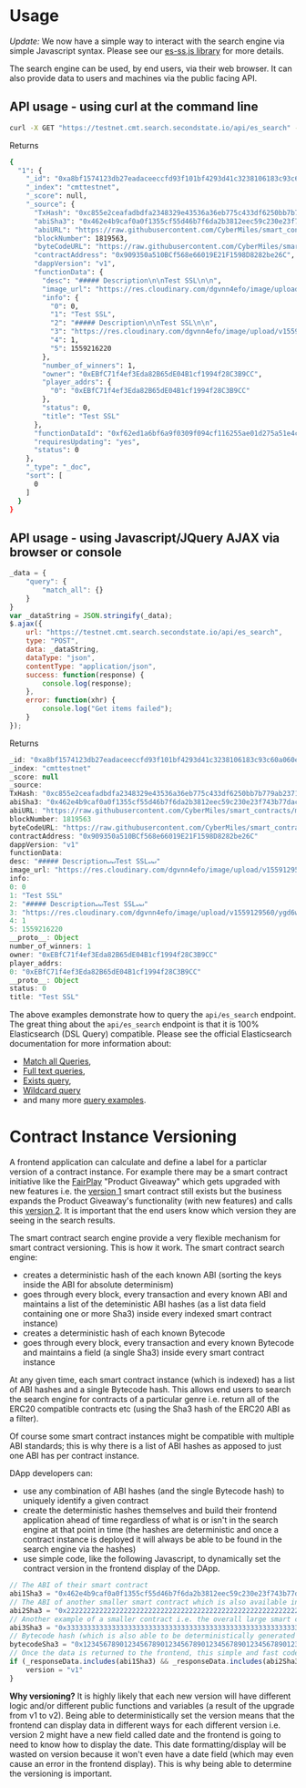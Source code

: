 # Usage
*Update:* We now have a simple way to interact with the search engine via simple Javascript syntax. Please see our [es-ss.js library](https://github.com/second-state/es-ss.js) for more details.

The search engine can be used, by end users, via their web browser. It can also provide data to users and machines via the public facing API.

## API usage - using curl at the command line

```bash
curl -X GET "https://testnet.cmt.search.secondstate.io/api/es_search" -H 'Content-Type: application/json' -d' {"query": {"match": {"contractAddress": "0x909350a510BCf568e66019E21F1598D8282be26C"}}}'
```
Returns
```bash
{
  "1": {
    "_id": "0xa8bf1574123db27eadaceeccfd93f101bf4293d41c3238106183c93c60a060e8", 
    "_index": "cmttestnet", 
    "_score": null, 
    "_source": {
      "TxHash": "0xc855e2ceafadbdfa2348329e43536a36eb775c433df6250bb7b779ab23712fb2", 
      "abiSha3": "0x462e4b9caf0a0f1355cf55d46b7f6da2b3812eec59c230e23f743b77dac4491c", 
      "abiURL": "https://raw.githubusercontent.com/CyberMiles/smart_contracts/master/FairPlay/v1/dapp/FairPlay.abi", 
      "blockNumber": 1819563, 
      "byteCodeURL": "https://raw.githubusercontent.com/CyberMiles/smart_contracts/master/FairPlay/v1/dapp/FairPlay.bin", 
      "contractAddress": "0x909350a510BCf568e66019E21F1598D8282be26C", 
      "dappVersion": "v1", 
      "functionData": {
        "desc": "##### Description\n\nTest SSL\n\n", 
        "image_url": "https://res.cloudinary.com/dgvnn4efo/image/upload/v1559129560/ygd6wnjmi79bm5iih9cn.jpg", 
        "info": {
          "0": 0, 
          "1": "Test SSL", 
          "2": "##### Description\n\nTest SSL\n\n", 
          "3": "https://res.cloudinary.com/dgvnn4efo/image/upload/v1559129560/ygd6wnjmi79bm5iih9cn.jpg", 
          "4": 1, 
          "5": 1559216220
        }, 
        "number_of_winners": 1, 
        "owner": "0xEBfC71f4ef3Eda82B65dE04B1cf1994f28C3B9CC", 
        "player_addrs": {
          "0": "0xEBfC71f4ef3Eda82B65dE04B1cf1994f28C3B9CC"
        }, 
        "status": 0, 
        "title": "Test SSL"
      }, 
      "functionDataId": "0xf62ed1a6bf6a9f0309f094cf116255ae01d275a51e4c7dcc06e301e599a76dc0", 
      "requiresUpdating": "yes", 
      "status": 0
    }, 
    "_type": "_doc", 
    "sort": [
      0
    ]
  }
}

```

## API usage - using Javascript/JQuery AJAX via browser or console
```javascript
_data = {
    "query": {
        "match_all": {}
    }
}
var _dataString = JSON.stringify(_data);
$.ajax({
    url: "https://testnet.cmt.search.secondstate.io/api/es_search",
    type: "POST",
    data: _dataString,
    dataType: "json",
    contentType: "application/json",
    success: function(response) {
        console.log(response);
    },
    error: function(xhr) {
        console.log("Get items failed");
    }
});
```
Returns
```javascript
_id: "0xa8bf1574123db27eadaceeccfd93f101bf4293d41c3238106183c93c60a060e8"
_index: "cmttestnet"
_score: null
_source:
TxHash: "0xc855e2ceafadbdfa2348329e43536a36eb775c433df6250bb7b779ab23712fb2"
abiSha3: "0x462e4b9caf0a0f1355cf55d46b7f6da2b3812eec59c230e23f743b77dac4491c"
abiURL: "https://raw.githubusercontent.com/CyberMiles/smart_contracts/master/FairPlay/v1/dapp/FairPlay.abi"
blockNumber: 1819563
byteCodeURL: "https://raw.githubusercontent.com/CyberMiles/smart_contracts/master/FairPlay/v1/dapp/FairPlay.bin"
contractAddress: "0x909350a510BCf568e66019E21F1598D8282be26C"
dappVersion: "v1"
functionData:
desc: "##### Description↵↵Test SSL↵↵"
image_url: "https://res.cloudinary.com/dgvnn4efo/image/upload/v1559129560/ygd6wnjmi79bm5iih9cn.jpg"
info:
0: 0
1: "Test SSL"
2: "##### Description↵↵Test SSL↵↵"
3: "https://res.cloudinary.com/dgvnn4efo/image/upload/v1559129560/ygd6wnjmi79bm5iih9cn.jpg"
4: 1
5: 1559216220
__proto__: Object
number_of_winners: 1
owner: "0xEBfC71f4ef3Eda82B65dE04B1cf1994f28C3B9CC"
player_addrs:
0: "0xEBfC71f4ef3Eda82B65dE04B1cf1994f28C3B9CC"
__proto__: Object
status: 0
title: "Test SSL"
```

The above examples demonstrate how to query the `api/es_search` endpoint. The great thing about the `api/es_search` endpoint is that it is 100% Elasticsearch (DSL Query) compatible. Please see the official Elasticsearch documentation for more information about:
- [Match all Queries](https://www.elastic.co/guide/en/elasticsearch/reference/current/query-dsl-match-all-query.html), 
- [Full text queries](https://www.elastic.co/guide/en/elasticsearch/reference/current/full-text-queries.html), 
- [Exists query](https://www.elastic.co/guide/en/elasticsearch/reference/current/query-dsl-exists-query.html), 
- [Wildcard query](https://www.elastic.co/guide/en/elasticsearch/reference/current/query-dsl-wildcard-query.html) 
- and many more [query examples](https://www.elastic.co/guide/en/elasticsearch/reference/current/search-request-body.html).

# Contract Instance Versioning

A frontend application can calculate and define a label for a particlar version of a contract instance. For example there may be a smart contract initiative like the [FairPlay](https://github.com/CyberMiles/smart_contracts/tree/master/FairPlay) "Product Giveaway" which gets upgraded with new features i.e. the [version 1](https://github.com/CyberMiles/smart_contracts/tree/master/FairPlay/v1) smart contract still exists but the business expands the Product Giveaway's functionality (with new features) and calls this [version 2](https://github.com/CyberMiles/smart_contracts/tree/master/FairPlay/v2). It is important that the end users know which version they are seeing in the search results.

The smart contract search engine provide a very flexible mechanism for smart contract versioning. 
This is how it work. 
The smart contract search engine:
- creates a deterministic hash of the each known ABI (sorting the keys inside the ABI for absolute determinism) 
- goes through every block, every transaction and every known ABI and maintains a list of the deteministic ABI hashes (as a list data field containing one or more Sha3) inside every indexed smart contract instance)
- creates a deterministic hash of each known Bytecode 
- goes through every block, every transaction and every known Bytecode and maintains a field (a single Sha3) inside every smart contract instance

At any given time, each smart contract instance (which is indexed) has a list of ABI hashes and a single Bytecode hash. This allows end users to search the search engine for contracts of a particular genre i.e. return all of the ERC20 compatible contracts etc (using the Sha3 hash of the ERC20 ABI as a filter). 

Of course some smart contract instances might be compatible with multiple ABI standards; this is why there is a list of ABI hashes as apposed to just one ABI has per contract instance.

DApp developers can:
- use any combination of ABI hashes (and the single Bytecode hash) to uniquely identify a given contract
- create the deterministic hashes themselves and build their frontend application ahead of time regardless of what is or isn't in the search engine at that point in time (the hashes are deterministic and once a contract instance is deployed it will always be able to be found in the search engine via the hashes)
- use simple code, like the following Javascript, to dynamically set the contract version in the frontend display of the DApp.

```Javascript
// The ABI of their smart contract
abi1Sha3 = "0x462e4b9caf0a0f1355cf55d46b7f6da2b3812eec59c230e23f743b77dac4491c";
// The ABI of another smaller smart contract which is also available internally
abi2Sha3 = "0x2222222222222222222222222222222222222222222222222222222222222222";
// Another example of a smaller contract i.e. the overall large smart contract might have internal ERC20 or ERC721 functionality
abi3Sha3 = "0x3333333333333333333333333333333333333333333333333333333333333333";
// Bytecode hash (which is also able to be deterministically generated by the frontend developer ahead of time)
bytecodeSha3 = "0x1234567890123456789012345678901234567890123456789012345678901234567";
// Once the data is returned to the frontend, this simple and fast code can be used to set the version number for display
if (_responseData.includes(abi1Sha3) && _responseData.includes(abi2Sha3) && _responseData.includes(abi3Sha3) && _responseData.includes(bytecodeSha3)){
    version = "v1"
}
```
**Why versioning?**
It is highly likely that each new version will have different logic and/or different public functions and variables (a result of the upgrade from v1 to v2). Being able to deterministically set the version means that the frontend can display data in different ways for each different version i.e. version 2 might have a new field called date and the frontend is going to need to know how to display the date. This date formatting/display will be wasted on version because it won't even have a date field (which may even cause an error in the frontend display). This is why being able to determine the versioning is important.
